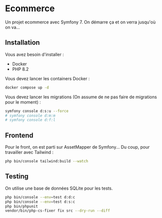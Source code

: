 # Ecommerce

Un projet ecommerce avec Symfony 7. On démarre ça et on verra jusqu'où on va...

## Installation

Vous avez besoin d'installer :

- Docker
- PHP 8.2

Vous devez lancer les containers Docker :

```bash
docker compose up -d
```

Vous devez lancer les migrations (On assume de ne pas faire de migrations pour le moment) :

```bash
symfony console d:s:u --force
# symfony console d:m:m
# symfony console d:f:l
```

## Frontend

Pour le front, on est parti sur AssetMapper de Symfony... Du coup, pour travailler avec Tailwind :

```bash
php bin/console tailwind:build --watch
```

## Testing

On utilise une base de données SQLite pour les tests.

```bash
php bin/console --env=test d:d:c
php bin/console --env=test d:s:c
php bin/phpunit
vendor/bin/php-cs-fixer fix src --dry-run --diff
```
